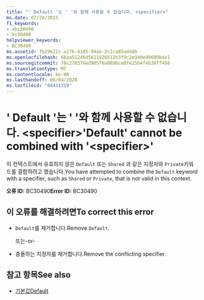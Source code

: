```yaml
---
title: "' Default '는 ' '와 함께 사용할 수 없습니다. <specifier>"
ms.date: 07/20/2015
f1_keywords:
- vbc30490
- bc30490
helpviewer_keywords:
- BC30490
ms.assetid: fb29622c-a176-4185-94ae-2c1ca85adddb
ms.openlocfilehash: 68aa51246d5611926512b3f9c2e940e90609b4e1
ms.sourcegitcommit: f8c270376ed905f6a8896ce0fe25b4f4b38ff498
ms.translationtype: MT
ms.contentlocale: ko-KR
ms.lasthandoff: 06/04/2020
ms.locfileid: "84411319"
---
```

# <a name="default-cannot-be-combined-with-specifier"></a><span data-ttu-id="39ca6-102">' Default '는 ' '와 함께 사용할 수 없습니다. \<specifier></span><span class="sxs-lookup"><span data-stu-id="39ca6-102">'Default' cannot be combined with '\<specifier>'</span></span>
<span data-ttu-id="39ca6-103">이 컨텍스트에서 유효하지 않은 `Default` 또는 `Shared` 과 같은 지정자와 `Private`키워드를 결합하려고 했습니다.</span><span class="sxs-lookup"><span data-stu-id="39ca6-103">You have attempted to combine the `Default` keyword with a specifier, such as `Shared` or `Private`, that is not valid in this context.</span></span>  
  
 <span data-ttu-id="39ca6-104">**오류 ID:** BC30490</span><span class="sxs-lookup"><span data-stu-id="39ca6-104">**Error ID:** BC30490</span></span>  
  
## <a name="to-correct-this-error"></a><span data-ttu-id="39ca6-105">이 오류를 해결하려면</span><span class="sxs-lookup"><span data-stu-id="39ca6-105">To correct this error</span></span>  
  
- <span data-ttu-id="39ca6-106">`Default`를 제거합니다.</span><span class="sxs-lookup"><span data-stu-id="39ca6-106">Remove `Default`.</span></span>  
  
     <span data-ttu-id="39ca6-107">또는</span><span class="sxs-lookup"><span data-stu-id="39ca6-107">-or-</span></span>  
  
- <span data-ttu-id="39ca6-108">충돌하는 지정자를 제거합니다.</span><span class="sxs-lookup"><span data-stu-id="39ca6-108">Remove the conflicting specifier.</span></span>  
  
## <a name="see-also"></a><span data-ttu-id="39ca6-109">참고 항목</span><span class="sxs-lookup"><span data-stu-id="39ca6-109">See also</span></span>

- [<span data-ttu-id="39ca6-110">기본값</span><span class="sxs-lookup"><span data-stu-id="39ca6-110">Default</span></span>](../language-reference/modifiers/default.md)
